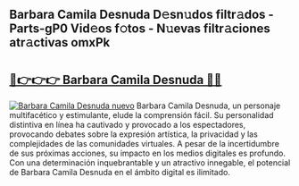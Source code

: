 ## Barbara Camila Desnuda D𝚎sn𝚞dos filtr𝚊dos - Parts-gP0 Vid𝚎os f𝚘tos - N𝚞evas filtr𝚊ciones atr𝚊ctivas omxPk

# <h2><a href="http://mb0ggc1.tromn.icu/?c=Barbara+Camila+Desnuda">🔗👉👉👉 Barbara Camila Desnuda 🔗🔗</a></h2>

[![Barbara Camila Desnuda nuevo](https://i.imgur.com/pEAQMta.gif)](http://mb0ggc1.tromn.icu/?c=Barbara+Camila+Desnuda)
Barbara Camila Desnuda, un personaje multifacético y estimulante, elude la comprensión fácil. Su personalidad distintiva en línea ha cautivado y provocado a los espectadores, provocando debates sobre la expresión artística, la privacidad y las complejidades de las comunidades virtuales. A pesar de la incertidumbre de sus próximas acciones, su impacto en los medios digitales es profundo. Con una determinación inquebrantable y un atractivo innegable, el potencial de Barbara Camila Desnuda en el ámbito digital es ilimitado.

